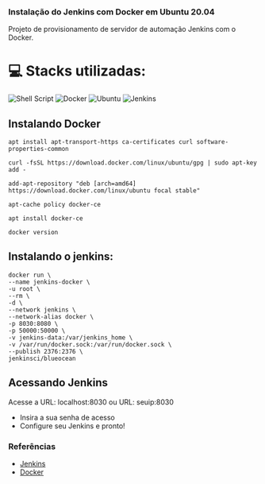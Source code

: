 ### Instalação do Jenkins com Docker em Ubuntu 20.04

Projeto de provisionamento de servidor de automação Jenkins com o Docker.

# 💻 Stacks utilizadas:
![Shell Script](https://img.shields.io/badge/shell_script-%23121011.svg?style=for-the-badge&logo=gnu-bash&logoColor=white) ![Docker](https://img.shields.io/badge/docker-%230db7ed.svg?style=for-the-badge&logo=docker&logoColor=white) ![Ubuntu](https://img.shields.io/badge/Ubuntu-E95420?style=for-the-badge&logo=ubuntu&logoColor=white) ![Jenkins](https://img.shields.io/badge/Jenkins-D24939?style=for-the-badge&logo=Jenkins&logoColor=white) 


## Instalando Docker

    apt install apt-transport-https ca-certificates curl software-properties-common

    curl -fsSL https://download.docker.com/linux/ubuntu/gpg | sudo apt-key add -

    add-apt-repository "deb [arch=amd64] https://download.docker.com/linux/ubuntu focal stable"

    apt-cache policy docker-ce

    apt install docker-ce

    docker version

## Instalando o jenkins:
    
    docker run \
    --name jenkins-docker \
    -u root \
    --rm \
    -d \
    --network jenkins \
    --network-alias docker \
    -p 8030:8080 \
    -p 50000:50000 \
    -v jenkins-data:/var/jenkins_home \
    -v /var/run/docker.sock:/var/run/docker.sock \
    --publish 2376:2376 \
    jenkinsci/blueocean

## Acessando Jenkins
Acesse a URL: localhost:8030 ou URL: seuip:8030

- Insira a sua senha de acesso
- Configure seu Jenkins e pronto!

### Referências

* [Jenkins](https://www.jenkins.io/doc/book/installing/docker/)
* [Docker](https://hub.docker.com/r/jenkins/jenkins)